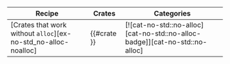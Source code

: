 | Recipe | Crates | Categories |
|--------|--------|------------|
| [Crates that work without `alloc`][ex-no-std_no-alloc-noalloc] | {{#crate }} | [![cat-no-std::no-alloc][cat-no-std::no-alloc-badge]][cat-no-std::no-alloc] |

<div class="hidden">
</div>
